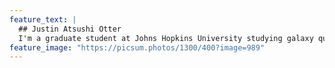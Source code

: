```yaml
---
feature_text: |
  ## Justin Atsushi Otter
  I'm a graduate student at Johns Hopkins University studying galaxy quenching and post-starburst galaxies.
feature_image: "https://picsum.photos/1300/400?image=989"
---
```

